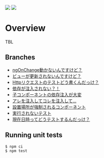 <img src="https://img.shields.io/badge/Angular-8.3-blue?style=for-the-badge&logo=angular"> <img src="https://img.shields.io/badge/Node.js-12.13-blue?style=for-the-badge&logo=node.js">

# Overview

TBL

## Branches

- [ngOnChange動かないんですけど？](https://github.com/ringtail003/angular-failed-test/tree/ng-on-changes)
- [ビューが更新されないんですけど？](https://github.com/ringtail003/angular-failed-test/tree/detect-changes)
- [Httpリクエストのテストどう書くんだっけ？](https://github.com/ringtail003/angular-failed-test/tree/http)
- [依存が注入されない？！](https://github.com/ringtail003/angular-failed-test/tree/wrong-provide)
- [子コンポーネントの依存注入が大変](https://github.com/ringtail003/angular-failed-test/tree/dependence-child)
- [アレを注入してコレを注入して...](https://github.com/ringtail003/angular-failed-test/tree/feature-module)
- [設置場所が強制されるコンポーネント](https://github.com/ringtail003/angular-failed-test/tree/parts-of-reactive-form)
- [実行されないテスト](https://github.com/ringtail003/angular-failed-test/tree/no-executed)
- [現在日時ってどうテストするんだっけ？](https://github.com/ringtail003/angular-failed-test/tree/fake-timer)

## Running unit tests

```bash
$ npm ci
$ npm test
```